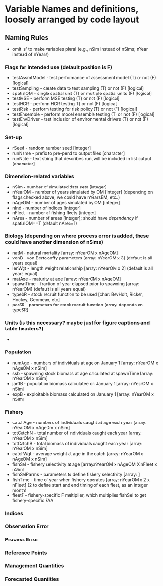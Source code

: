 # Variable Names and definitions, loosely arranged by code layout

## Naming Rules
+ omit 's' to make variables plural (e.g., nSim instead of nSims; nYear instead of nYears)

### Flags for intended use (default position is F)
+ testAssmtModel - test performance of assessment model (T) or not (F) [logical]
+ testSampling - create data to test sampling (T) or not (F)  [logical]
+ spatialOM - single spatial unit (T) or multiple spatial units (F)  [logical]
+ testMSE - perform MSE testing (T) or not (F)  [logical]
+ testHCR - perform HCR testing T) or not (F)  [logical]
+ testRisk - perform testing for risk policy (T) or not (F)  [logical]
+ testEnsemble - perform model ensemble testing (T) or not (F)  [logical]
+ testEnvDriver - test inclusion of environmental drivers (T) or not (F)  [logical]

### Set-up
+ rSeed - random number seed [integer]
+ runName - prefix to pre-pend to output files [character]
+ runNote - text string that describes run, will be included in list output [character]

### Dimension-related variables
+ nSim - number of simulated data sets  [integer]
+ nYearOM - number of years simulated by OM [integer] (depending on flags checked above, we could have nYearsEM, etc..)
+ nAgeOM - number of ages simulated by OM [integer]
+ nInd - number of indices [integer]
+ nFleet - number of fishing fleets [integer]
+ nArea - number of areas [integer]; should have *dependency* if spatialOM==T (default nArea=1)


### Biology (depending on where process error is added, these could have another dimension of nSims)
+ natM - natural mortality [array: nYearOM x nAgeOM]
+ vonB - von Bertalanffy parameters [array: nYearOM x 3] (default is all years equal)
+ lenWgt - length weight relationship [array: nYearOM x 2] (default is all years equal)
+ matAge - maturity at age [array: nYearOM x nAgeOM]
+ spawnTime - fraction of year elapsed prior to spawning [array: nYearOM] (default is all years equal)
+ typeSR - stock recruit function to be used [char: BevHolt, Ricker, Hockey, Geomean, etc]
+ parSR - parameters for stock recruit function [array: depends on typeSR]

### Units (is this necessary? maybe just for figure captions and table headers?)
+ 

### Population
+ numAge - numbers of individuals at age on January 1 [array: nYearOM x nAgeOM x nSim]
+ ssb - spawning stock biomass at age calculated at spawnTime [array: nYearOM x nSim]
+ jan1B - population biomass calculatee on January 1 [array: nYearOM x nSim]
+ expB - exploitable biomass calculated on January 1 [array: nYearOM x nSim]

### Fishery
+ catchAge - numbers of individuals caught at age each year [array: nYearOM x nAgeOm x nSim]
+ totCatchN - total number of individuals caught each year [array: nYearOM x nSim]
+ totCatchB - total biomass of individuals caught each year [array: nYearOM x nSim]
+ catchWgt - average weight at age in the catch [array: nYearOM x nAgeOM x nSim]
+ fishSel - fishery selectivity at age [array:nYearOM x nAgeOM X nFleet x nSim]
+ fishSelParms - parameters to define fishery selectivity [array: ]
+ fishTime - time of year when fishery operates [array: nYearOM x 2 x nFleet] (2 to define start and end timing of each fleet, as an integer month)
+ fleetF - fishery-specific F multiplier, which multiplies fishSel to get fishery-specific FAA

### Indices

### Observation Error


### Process Error


### Reference Points


### Management Quantities


### Forecasted Quantities
